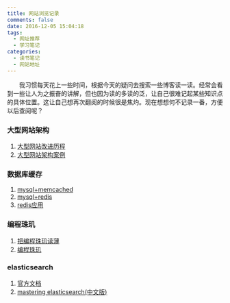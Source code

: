 ```yaml
---
title: 网站浏览记录
comments: false
date: 2016-12-05 15:04:18
tags:
  - 网址推荐
  - 学习笔记
categories:
  - 读书笔记
  - 网站地址
---
```


　　我习惯每天花上一些时间，根据今天的疑问去搜索一些博客读一读。经常会看到一些让人为之振奋的讲解，但也因为读的多读的泛，让自己很难记起某些知识点的具体位置。这让自己想再次翻阅的时候很是焦灼。现在想想何不记录一番，方便以后查阅呢？

<!--more-->

### 大型网站架构
1. [大型网站改进历程](http://www.cnblogs.com/elves/p/4259188.html)
2. [大型网站架构案例](http://www.cnblogs.com/itfly8/p/5006197.html)

### 数据库缓存
1. [mysql+memcached](http://www.360sdn.com/architect/2015/0504/8691.html)
2. [mysql+redis](http://www.voidcn.com/blog/bantiaomichong/article/p-6158870.html)
3. [redis应用](http://storage.ctocio.com.cn/394/12737894.shtml)

### 编程珠玑
1. [把编程珠玑读薄](http://www.hawstein.com/posts/make-thiner-programming-pearls.html)
2. [编程珠玑](http://mingyangshang.github.io/2016/01/01/%E7%BC%96%E7%A8%8B%E7%8F%A0%E7%8E%91/)

### elasticsearch
1. [官方文档](https://www.elastic.co/guide/en/elasticsearch/reference/current/index.html)
2. [mastering elasticsearch(中文版)](http://udn.yyuap.com/doc/mastering-elasticsearch/index.html)
